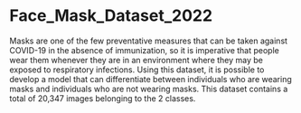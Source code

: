 # Face_Mask_Dataset_2022
Masks are one of the few preventative measures that can be taken against COVID-19 in the absence of immunization, so it is imperative that people wear them whenever they are in an environment where they may be exposed to respiratory infections. Using this dataset, it is possible to develop a model that can differentiate between individuals who are wearing masks and individuals who are not wearing masks. This dataset contains a total of 20,347 images belonging to the 2 classes.
